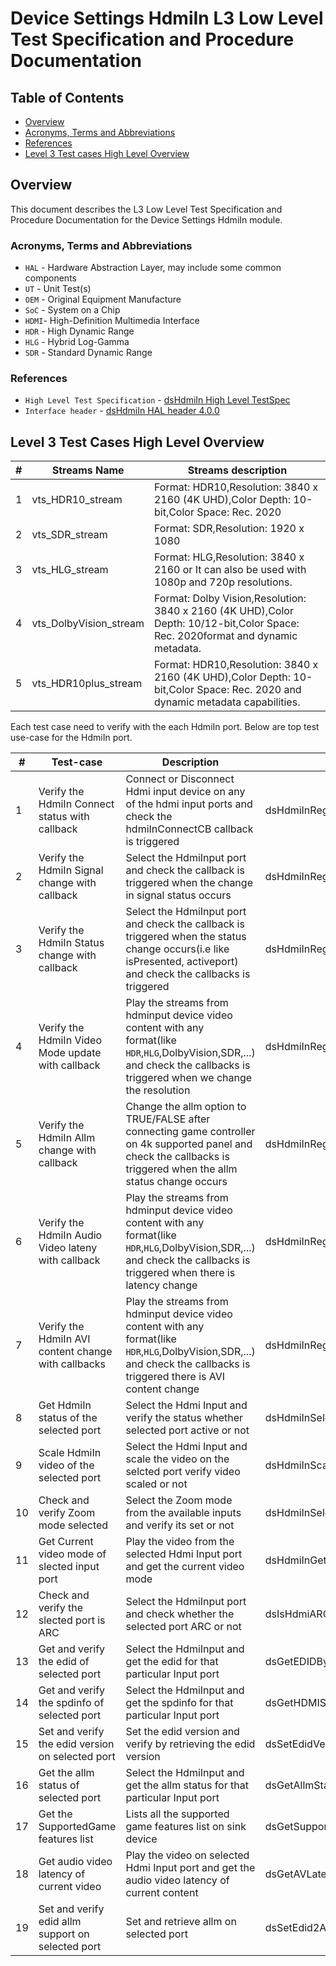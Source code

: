 # Device Settings HdmiIn L3 Low Level Test Specification and Procedure Documentation

## Table of Contents

- [Overview](#overview)
- [Acronyms, Terms and Abbreviations](#acronyms-terms-and-abbreviations)
- [References](#references)
- [Level 3 Test cases High Level Overview](#level-3-test-cases-high-level-overview)

## Overview

This document describes the L3 Low Level Test Specification and Procedure Documentation for the Device Settings HdmiIn module.

### Acronyms, Terms and Abbreviations

- `HAL` \- Hardware Abstraction Layer, may include some common components
- `UT`  \- Unit Test(s)
- `OEM` \- Original Equipment Manufacture
- `SoC` \- System on a Chip
- `HDMI`\- High-Definition Multimedia Interface
- `HDR` \- High Dynamic Range
- `HLG` \- Hybrid Log-Gamma
- `SDR` \- Standard Dynamic Range

### References

- `High Level Test Specification` - [dsHdmiIn High Level TestSpec](ds-hdmi-in_L3_High-Level_TestSpecification.md)
- `Interface header` - [dsHdmiIn HAL header 4.0.0](https://github.com/rdkcentral/rdk-halif-device_settings/blob/4.0.0/include/dsHdmiIn.h)

## Level 3 Test Cases High Level Overview

|#|Streams Name|Streams description|
|-|------------|-------------------|
|1|vts_HDR10_stream|Format: HDR10,Resolution: 3840 x 2160 (4K UHD),Color Depth: 10-bit,Color Space: Rec. 2020|
|2|vts_SDR_stream|Format: SDR,Resolution: 1920 x 1080|
|3|vts_HLG_stream|Format: HLG,Resolution: 3840 x 2160 or It can also be used with 1080p and 720p resolutions.|
|4|vts_DolbyVision_stream|Format: Dolby Vision,Resolution: 3840 x 2160 (4K UHD),Color Depth: 10/12-bit,Color Space: Rec. 2020format and dynamic metadata.|
|5|vts_HDR10plus_stream|Format: HDR10,Resolution: 3840 x 2160 (4K UHD),Color Depth: 10-bit,Color Space: Rec. 2020 and dynamic metadata capabilities.|

Each test case need to verify with the each HdmiIn port.
Below are top test use-case for the HdmiIn port.

|#|Test-case|Description|Focus APIs|Source|Sink|Streams|
|-|---------|-----------|----------|------|----|-------|
|1|Verify the HdmiIn Connect status with callback|Connect or Disconnect Hdmi input device on any of the hdmi input ports and check the hdmiInConnectCB callback is triggered|dsHdmiInRegisterConnectCB()|`Y`|`Y`|`NA`|
|2|Verify the HdmiIn Signal change with callback|Select the HdmiInput port and check the callback is triggered when the change in signal status occurs|dsHdmiInRegisterSignalChangeCB()|`NA`|`Y`|`NA`|
|3|Verify the HdmiIn Status change with callback|Select the HdmiInput port and check the callback is triggered when the status change occurs(i.e like isPresented, activeport) and  check the callbacks is triggered|dsHdmiInRegisterStatusChangeCB()|`NA`|`Y`|`NA`|
|4|Verify the HdmiIn Video Mode update  with callback|Play the streams from hdminput device video content with any format(like `HDR`,`HLG`,DolbyVision,SDR,...) and check the callbacks is triggered when we change the resolution|dsHdmiInRegisterVideoModeUpdateCB()|`NA`|`Y`|1,2,3,4,5|
|5|Verify the HdmiIn Allm change  with callback|Change the allm option to TRUE/FALSE after connecting game controller on 4k supported panel and check the callbacks is triggered when the allm status change occurs|dsHdmiInRegisterAllmChangeCB()|`NA`|`Y`|`NA`|
|6|Verify the  HdmiIn Audio Video lateny with callback|Play the streams from hdminput device video content with any format(like `HDR`,`HLG`,DolbyVision,SDR,...) and check the callbacks is triggered when there is latency change|dsHdmiInRegisterAVLatencyChangeCB()|`NA`|`Y`|1,2,3,4,5|
|7|Verify the HdmiIn AVI content change with callbacks|Play the streams from hdminput device video content with any format(like `HDR`,`HLG`,DolbyVision,SDR,...) and check the callbacks is triggered there is AVI content change|dsHdmiInRegisterAviContentTypeChangeCB()|`NA`|`Y`|1,2,3,4,5|
|8|Get HdmiIn status of the selected port|Select the Hdmi Input and verify the status whether selected port active or not|dsHdmiInSelectPort(),dsHdmiInGetStatus()|`Y`|`Y`|`NA`|
|9|Scale HdmiIn video of the selected port|Select the Hdmi Input and scale the video on the selcted port verify video scaled or not|dsHdmiInScaleVideo()|`Y`|`Y`|`NA`|
|10|Check and verify Zoom mode selected|Select the Zoom mode from the available inputs and verify its set or not|dsHdmiInSelectZoomMode()|`Y`|`NA`|1,2,3,4,5|
|11|Get Current video mode of slected input port|Play the video from the selected Hdmi Input port and get the current video mode|dsHdmiInGetCurrentVideoMode()|`Y`|`Y`|1,2,3,4,5|
|12|Check and verify the slected port is ARC|Select the HdmiInput port and check whether the selected port ARC or not|dsIsHdmiARCPort()|`NA`|`Y`|`NA`|
|13|Get and verify the edid of selected port|Select the HdmiInput and get the edid for that particular Input port|dsGetEDIDBytesInfo()|`NA`|`Y`|`NA`|
|14|Get and verify the spdinfo of selected port|Select the HdmiInput and get the spdinfo for that particular Input port|dsGetHDMISPDInfo()|`NA`|`Y`|`NA`|
|15|Set and verify the edid version on selected port|Set the edid version and verify by retrieving the edid version|dsSetEdidVersion(),dsGetEdidVersion()|`NA`|`Y`|`NA`|
|16|Get the allm status of selected port|Select the HdmiInput and get the allm status for that particular Input port|dsGetAllmStatus()|`NA`|`Y`|`NA`|
|17|Get the SupportedGame features list |Lists all the supported game features list on sink device|dsGetSupportedGameFeaturesList()|`NA`|`Y`|`NA`|
|18|Get audio video latency of current video|Play the video on selected Hdmi Input port and get the audio video latency of current content|dsGetAVLatency()|`NA`|`Y`|1,2,3,4,5|
|19|Set and verify edid allm support on selected port|Set and retrieve allm on selected port|dsSetEdid2AllmSupport(),dsGetEdid2AllmSupport()|`NA`|`Y`|`NA`|
